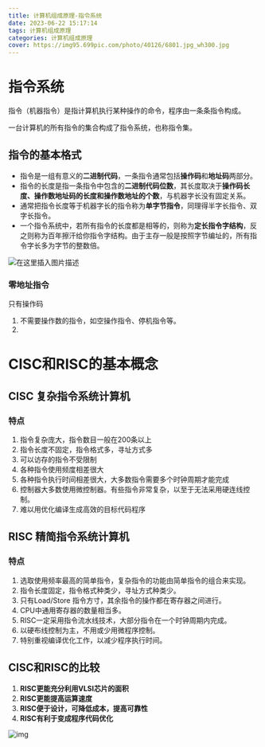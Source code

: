 ```yaml
---
title: 计算机组成原理-指令系统
date: 2023-06-22 15:17:14
tags: 计算机组成原理
categories: 计算机组成原理
cover: https://img95.699pic.com/photo/40126/6801.jpg_wh300.jpg
---
```


# 指令系统

指令（机器指令）是指计算机执行某种操作的命令，程序由一条条指令构成。

一台计算机的所有指令的集合构成了指令系统，也称指令集。

## 指令的基本格式

* 指令是一组有意义的**二进制代码**，一条指令通常包括**操作码**和**地址码**两部分。
* 指令的长度是指一条指令中包含的**二进制代码位数**，其长度取决于**操作码长度、操作数地址码的长度和操作数地址的个数**，与机器字长没有固定关系。
* 通常把指令长度等于机器字长的指令称为**单字节指令**，同理得半字长指令、双字长指令。
* 一个指令系统中，若所有指令的长度都是相等的，则称为**定长指令字结构**，反之则称为百年擦汗给你指令字结构。由于主存一般是按照字节编址的，所有指令字长多为字节的整数倍。

![在这里插入图片描述](https://img-blog.csdnimg.cn/20210119081243715.png?,type_ZmFuZ3poZW5naGVpdGk,shadow_10,text_aHR0cHM6Ly9ibG9nLmNzZG4ubmV0L2hhb2ppZV9kdWFu,size_16,color_FFFFFF,t_70)

### 零地址指令

只有操作码

1. 不需要操作数的指令，如空操作指令、停机指令等。
2. 

# CISC和RISC的基本概念

## CISC 复杂指令系统计算机

### 特点

1. 指令复杂庞大，指令数目一般在200条以上
2. 指令长度不固定，指令格式多，寻址方式多
3. 可以访存的指令不受限制
4. 各种指令使用频度相差很大
5. 各种指令执行时间相差很大，大多数指令需要多个时钟周期才能完成
6. 控制器大多数使用微控制器。有些指令非常复杂，以至于无法采用硬连线控制。
7. 难以用优化编译生成高效的目标代码程序

## RISC 精简指令系统计算机

### 特点

1. 选取使用频率最高的简单指令，复杂指令的功能由简单指令的组合来实现。
2. 指令长度固定，指令格式种类少，寻址方式种类少。
3. 只有Load/Store 指令方寸，其余指令的操作都在寄存器之间进行。
4. CPU中通用寄存器的数量相当多。
5. RISC一定采用指令流水线技术，大部分指令在一个时钟周期内完成。
6. 以硬布线控制为主，不用或少用微程序控制。
7. 特别重视编译优化工作，以减少程序执行时间。

## CISC和RISC的比较

1. **RISC更能充分利用VLSI芯片的面积**
2. **RISC更能提高运算速度**
3. **RISC便于设计，可降低成本，提高可靠性**
4. **RISC有利于变成程序代码优化**

![img](https://img-blog.csdnimg.cn/20210119104936411.png?,type_ZmFuZ3poZW5naGVpdGk,shadow_10,text_aHR0cHM6Ly9ibG9nLmNzZG4ubmV0L2hhb2ppZV9kdWFu,size_16,color_FFFFFF,t_70)

